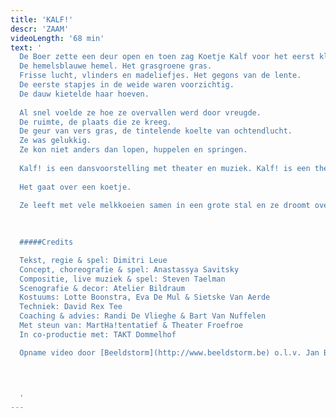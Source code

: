 ```yaml
---
title: 'KALF!'
descr: 'ZAAM'
videoLength: '68 min'
text: '
  De Boer zette een deur open en toen zag Koetje Kalf voor het eerst kleuren.
  De hemelsblauwe hemel. Het grasgroene gras.
  Frisse lucht, vlinders en madeliefjes. Het gegons van de lente.
  De eerste stapjes in de weide waren voorzichtig.
  De dauw kietelde haar hoeven.
  
  Al snel voelde ze hoe ze overvallen werd door vreugde.
  De ruimte, de plaats die ze kreeg.
  De geur van vers gras, de tintelende koelte van ochtendlucht.
  Ze was gelukkig.
  Ze kon niet anders dan lopen, huppelen en springen.
  
  Kalf! is een dansvoorstelling met theater en muziek. Kalf! is een theatervoorstelling met dans en muziek. Kalf! is een muziekvoorstelling met dans en theater.
  
  Het gaat over een koetje.
  
  Ze leeft met vele melkkoeien samen in een grote stal en ze droomt over India, waar de koeien heilig zijn. Daar worden koeien oud en alle kalfjes zijn er van goud!
  
  

  #####Credits

  Tekst, regie & spel: Dimitri Leue
  Concept, choreografie & spel: Anastassya Savitsky
  Compositie, live muziek & spel: Steven Taelman
  Scenografie & decor: Atelier Bildraum
  Kostuums: Lotte Boonstra, Eva De Mul & Sietske Van Aerde
  Techniek: David Rex Tee
  Coaching & advies: Randi De Vlieghe & Bart Van Nuffelen
  Met steun van: MartHa!tentatief & Theater Froefroe
  In co-productie met: TAKT Dommelhof

  Opname video door [Beeldstorm](http://www.beeldstorm.be) o.l.v. Jan Bosteels  

  
  

  ‍'
---
```

